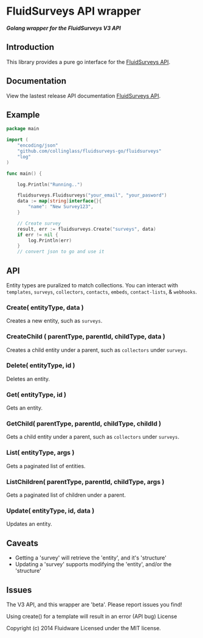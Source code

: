 # FluidSurveys API wrapper
***Golang wrapper for the FluidSurveys V3 API***

## Introduction

This library provides a pure go interface for the [FluidSurveys API](http://docs.fluidsurveys.com/#api-v3-documentation).

## Documentation

View the lastest release API documentation [FluidSurveys API](http://docs.fluidsurveys.com/#api-v3-documentation).

## Example
``` go
package main

import (
	"encoding/json"
	"github.com/collinglass/fluidsurveys-go/fluidsurveys"
	"log"
)

func main() {

	log.Println("Running..")

	fluidsurveys.Fluidsurveys("your_email", "your_pasword")
	data := map[string]interface{}{
		"name": "New Survey123",
	}

	// Create survey
	result, err := fluidsurveys.Create("surveys", data)
	if err != nil {
		log.Println(err)
	}
	// convert json to go and use it
```

## API
Entity types are puralized to match collections. You can interact with `templates`, `surveys`, `collectors`, `contacts`, `embeds`, `contact-lists`, & `webhooks`.

### Create( entityType, data )
Creates a new entity, such as `surveys`.

### CreateChild ( parentType, parentId, childType, data )
Creates a child entity under a parent, such as `collectors` under `surveys`.

### Delete( entityType, id )
Deletes an entity.

### Get( entityType, id )
Gets an entity.

### GetChild( parentType, parentId, childType, childId )
Gets a child entity under a parent, such as `collectors` under `surveys`.

### List( entityType, args )
Gets a paginated list of entities.

### ListChildren( parentType, parentId, childType, args )
Gets a paginated list of children under a parent.

### Update( entityType, id, data )
Updates an entity.

## Caveats
- Getting a 'survey' will retrieve the 'entity', and it's 'structure'
- Updating a 'survey' supports modifying the 'entity', and/or the 'structure'

## Issues

The V3 API, and this wrapper are 'beta'. Please report issues you find!

Using create() for a template will result in an error (API bug)
License

Copyright (c) 2014 Fluidware Licensed under the MIT license.